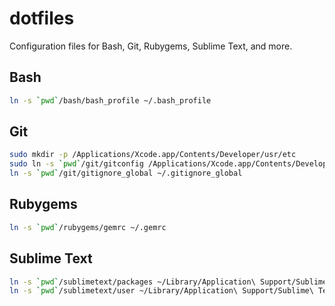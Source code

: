 # dotfiles

Configuration files for Bash, Git, Rubygems, Sublime Text, and more.

## Bash

```bash
ln -s `pwd`/bash/bash_profile ~/.bash_profile
```

## Git

```bash
sudo mkdir -p /Applications/Xcode.app/Contents/Developer/usr/etc
sudo ln -s `pwd`/git/gitconfig /Applications/Xcode.app/Contents/Developer/usr/etc/gitconfig
ln -s `pwd`/git/gitignore_global ~/.gitignore_global
```

## Rubygems

```bash
ln -s `pwd`/rubygems/gemrc ~/.gemrc
```

## Sublime Text

```bash
ln -s `pwd`/sublimetext/packages ~/Library/Application\ Support/Sublime\ Text\ 3/Installed\ Packages
ln -s `pwd`/sublimetext/user ~/Library/Application\ Support/Sublime\ Text\ 3/Packages/User
```
